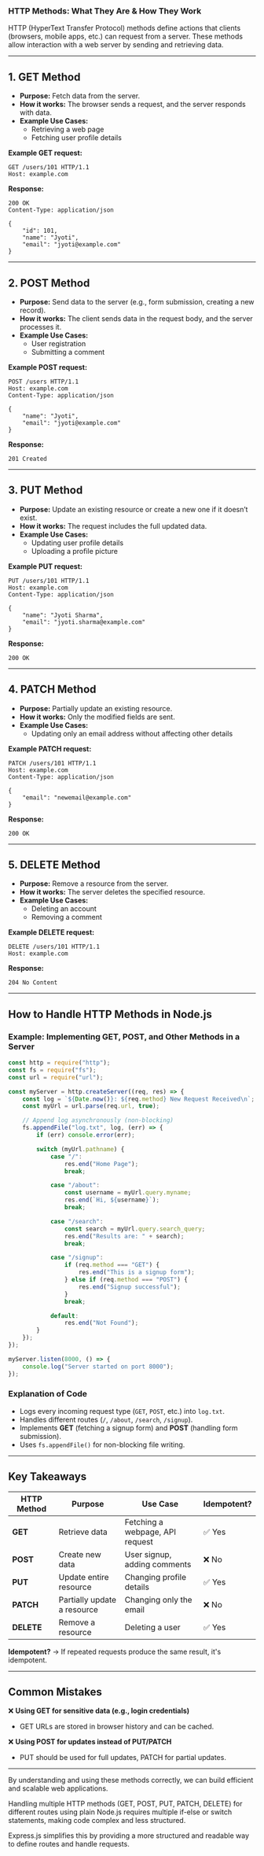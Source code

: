 ### **HTTP Methods: What They Are & How They Work**
HTTP (HyperText Transfer Protocol) methods define actions that clients (browsers, mobile apps, etc.) can request from a server. These methods allow interaction with a web server by sending and retrieving data.

---

## **1. GET Method**
- **Purpose:** Fetch data from the server.
- **How it works:** The browser sends a request, and the server responds with data.
- **Example Use Cases:** 
  - Retrieving a web page
  - Fetching user profile details

**Example GET request:**
```http
GET /users/101 HTTP/1.1
Host: example.com
```
**Response:**
```http
200 OK
Content-Type: application/json

{
    "id": 101,
    "name": "Jyoti",
    "email": "jyoti@example.com"
}
```

---

## **2. POST Method**
- **Purpose:** Send data to the server (e.g., form submission, creating a new record).
- **How it works:** The client sends data in the request body, and the server processes it.
- **Example Use Cases:** 
  - User registration
  - Submitting a comment

**Example POST request:**
```http
POST /users HTTP/1.1
Host: example.com
Content-Type: application/json

{
    "name": "Jyoti",
    "email": "jyoti@example.com"
}
```
**Response:**
```http
201 Created
```

---

## **3. PUT Method**
- **Purpose:** Update an existing resource or create a new one if it doesn’t exist.
- **How it works:** The request includes the full updated data.
- **Example Use Cases:** 
  - Updating user profile details
  - Uploading a profile picture

**Example PUT request:**
```http
PUT /users/101 HTTP/1.1
Host: example.com
Content-Type: application/json

{
    "name": "Jyoti Sharma",
    "email": "jyoti.sharma@example.com"
}
```
**Response:**
```http
200 OK
```

---

## **4. PATCH Method**
- **Purpose:** Partially update an existing resource.
- **How it works:** Only the modified fields are sent.
- **Example Use Cases:** 
  - Updating only an email address without affecting other details

**Example PATCH request:**
```http
PATCH /users/101 HTTP/1.1
Host: example.com
Content-Type: application/json

{
    "email": "newemail@example.com"
}
```
**Response:**
```http
200 OK
```

---

## **5. DELETE Method**
- **Purpose:** Remove a resource from the server.
- **How it works:** The server deletes the specified resource.
- **Example Use Cases:** 
  - Deleting an account
  - Removing a comment

**Example DELETE request:**
```http
DELETE /users/101 HTTP/1.1
Host: example.com
```
**Response:**
```http
204 No Content
```

---

## **How to Handle HTTP Methods in Node.js**
### **Example: Implementing GET, POST, and Other Methods in a Server**
```javascript
const http = require("http");
const fs = require("fs");
const url = require("url");

const myServer = http.createServer((req, res) => {
    const log = `${Date.now()}: ${req.method} New Request Received\n`;
    const myUrl = url.parse(req.url, true);

    // Append log asynchronously (non-blocking)
    fs.appendFile("log.txt", log, (err) => {
        if (err) console.error(err);

        switch (myUrl.pathname) {
            case "/":
                res.end("Home Page");
                break;

            case "/about":
                const username = myUrl.query.myname;
                res.end(`Hi, ${username}`);
                break;

            case "/search":
                const search = myUrl.query.search_query;
                res.end("Results are: " + search);
                break;

            case "/signup":
                if (req.method === "GET") {
                    res.end("This is a signup form");
                } else if (req.method === "POST") {
                    res.end("Signup successful");
                }
                break;

            default:
                res.end("Not Found");
        }
    });
});

myServer.listen(8000, () => {
    console.log("Server started on port 8000");
});
```

### **Explanation of Code**
- Logs every incoming request type (`GET`, `POST`, etc.) into `log.txt`.
- Handles different routes (`/`, `/about`, `/search`, `/signup`).
- Implements **GET** (fetching a signup form) and **POST** (handling form submission).
- Uses `fs.appendFile()` for non-blocking file writing.

---

## **Key Takeaways**
| **HTTP Method** | **Purpose** | **Use Case** | **Idempotent?** |
|---------------|------------|-------------|---------------|
| **GET** | Retrieve data | Fetching a webpage, API request | ✅ Yes |
| **POST** | Create new data | User signup, adding comments | ❌ No |
| **PUT** | Update entire resource | Changing profile details | ✅ Yes |
| **PATCH** | Partially update a resource | Changing only the email | ❌ No |
| **DELETE** | Remove a resource | Deleting a user | ✅ Yes |

**Idempotent?** → If repeated requests produce the same result, it's idempotent.

---

## **Common Mistakes**
❌ **Using GET for sensitive data (e.g., login credentials)**
   - GET URLs are stored in browser history and can be cached.
   
❌ **Using POST for updates instead of PUT/PATCH**
   - PUT should be used for full updates, PATCH for partial updates.

---

By understanding and using these methods correctly, we can build efficient and scalable web applications. 

Handling multiple HTTP methods (GET, POST, PUT, PATCH, DELETE) for different routes using plain Node.js requires multiple if-else or switch statements, making code complex and less structured.

Express.js simplifies this by providing a more structured and readable way to define routes and handle requests.
